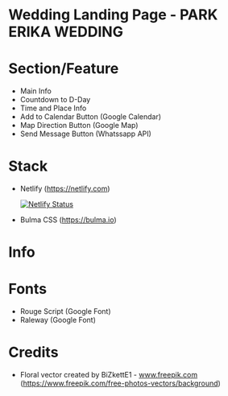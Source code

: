 # Wedding Landing Page - PARK ERIKA WEDDING


# Section/Feature
- Main Info
- Countdown to D-Day
- Time and Place Info
- Add to Calendar Button (Google Calendar)
- Map Direction Button (Google Map)
- Send Message Button (Whatssapp API)

# Stack
- Netlify (https://netlify.com)

     [![Netlify Status](https://api.netlify.com/api/v1/badges/2b185197-f76c-46e4-a0ab-0fe5c2ff8dc1/deploy-status)](https://app.netlify.com/sites/park-erika-wedding/deploys)

- Bulma CSS (https://bulma.io)

# Info

# Fonts
- Rouge Script (Google Font)
- Raleway (Google Font)


# Credits

- Floral vector created by BiZkettE1 - www.freepik.com (https://www.freepik.com/free-photos-vectors/background)